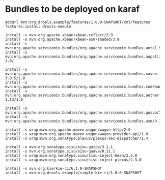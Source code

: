Bundles to be deployed on karaf
===============================

    addurl mvn:org.drools.example/features/1.0.0-SNAPSHOT/xml/features
    features:install drools-module

    install -s mvn:org.apache.xbean/xbean-reflect/3.9
    install -s mvn:org.apache.xbean/xbean-asm-shaded/3.9
    install -s mvn:org.apache.servicemix.bundles/org.apache.servicemix.bundles.ant/1.9.2_1
    install -s mvn:org.apache.servicemix.bundles/org.apache.servicemix.bundles.aopalliance-1.0/
    
    install -s mvn:org.apache.servicemix.bundles/org.apache.servicemix.bundles.maven-3.0.5/1.0
    install -s mvn:org.apache.servicemix.bundles/org.apache.servicemix.bundles.codehaus/1.0
    install -s mvn:org.apache.servicemix.bundles/org.apache.servicemix.bundles.aether-1.13/1.0

    install -s mvn:org.apache.servicemix.bundles/org.apache.servicemix.bundles.guava/11_1
    install -s mvn:org.apache.servicemix.bundles/org.apache.servicemix.bundles.asm/3.1_3

    install -s wrap:mvn:org.apache.maven.wagon/wagon-http/2.0
    install -s wrap:mvn:org.apache.maven.wagon/wagon-provider-api/1.0
    install -s wrap:mvn:org.sonatype.plexus/plexus-sec-dispatcher/1.4

    install -s mvn:org.sonatype.sisu/sisu-guice/3.1.1
    install -s mvn:org.sonatype.sisu/sisu-guava/0.11.1
    install -s wrap:mvn:org.sonatype.sisu/sisu-inject-bean/2.3.0
    install -s wrap:mvn:org.sonatype.sisu/sisu-inject-plexus/2.3.0

    install -s mvn:org.kie/kie-ci/6.1.0-SNAPSHOT
    install -s mvn:org.drools.example/simple-kie-ci/1.0.0-SNAPSHOT